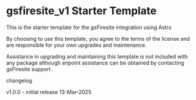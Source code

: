 # gsfiresite_v1 Starter Template 

This is the starter template for the gsFiresite integration using Astro

By choosing to use this template, you agree to the terms of the license and are responsible for your own upgrades and maintenance.

Assistance in upgrading and maintaining this template is not included with any package although enpoint assistance 
can be obtained by contacting gsFiresite support.

changelog

v1.0.0 - initial release 13-Mar-2025

